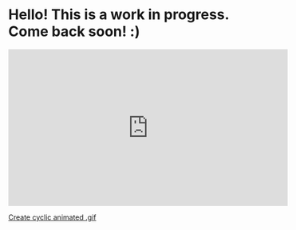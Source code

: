 # Hello! This is a work in progress. Come back soon! :)
<p align="center">
<iframe width="560" height="315" src="https://www.youtube.com/embed/videoseries?controls=0&amp;list=PL0nhJtIZKgObKyKn9gUF44wEQVqG3eEhT" title="YouTube video player" frameborder="0" allow="accelerometer; autoplay; clipboard-write; encrypted-media; gyroscope; picture-in-picture" allowfullscreen></iframe>
</p>
<a href="http://gif-in-gif.com/">Create cyclic animated .gif</a>
